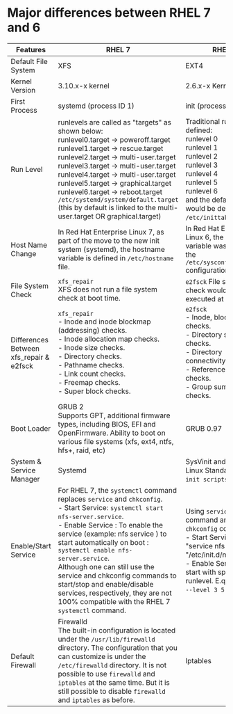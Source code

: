 # Major differences between RHEL 7 and 6

Features | RHEL 7 | RHEL 6
---|---|---
Default File System | XFS | EXT4
Kernel Version | 3.10.x-x kernel | 2.6.x-x Kernel
First Process | systemd (process ID 1) | init (process ID 1)
Run Level | runlevels are called as "targets" as shown below: <br> runlevel0.target -> poweroff.target <br> runlevel1.target -> rescue.target <br> runlevel2.target -> multi-user.target <br> runlevel3.target -> multi-user.target <br> runlevel4.target -> multi-user.target <br> runlevel5.target -> graphical.target <br> runlevel6.target -> reboot.target <br> ```/etc/systemd/system/default.target``` (this by default is linked to the multi-user.target OR graphical.target) | Traditional runlevels defined: <br> runlevel 0 <br> runlevel 1 <br> runlevel 2 <br> runlevel 3 <br> runlevel 4 <br> runlevel 5 <br> runlevel 6 <br> and the default runlevel would be defined in ```/etc/inittab``` file.
Host Name Change | In Red Hat Enterprise Linux 7, as part of the move to the new init system (systemd), the hostname variable is defined in ```/etc/hostname``` file. | In Red Hat Enterprise Linux 6, the hostname variable was defined in the ```/etc/sysconfig/network``` configuration file.
File System Check | ```xfs_repair``` <br> XFS does not run a file system check at boot time. | ```e2fsck``` File system check would gets executed at boot time.
Differences Between xfs_repair & e2fsck | ```xfs_repair``` <br> - Inode and inode blockmap (addressing) checks. <br> - Inode allocation map checks. <br> - Inode size checks. <br> - Directory checks. <br> - Pathname checks. <br> - Link count checks. <br> - Freemap checks. <br> - Super block checks. | ```e2fsck``` <br> - Inode, block, and size checks. <br> - Directory structure checks. <br> - Directory connectivity checks. <br> - Reference count checks. <br> - Group summary info checks.
Boot Loader | GRUB 2 <br> Supports GPT, additional firmware types, including BIOS, EFI and OpenFirmware. Ability to boot on various file systems (xfs, ext4, ntfs, hfs+, raid, etc) | GRUB 0.97
System & Service Manager | Systemd | SysVinit and Upstart. Linux Standard Base ```init scripts```.
Enable/Start Service | For RHEL 7, the ```systemctl``` command replaces ```service``` and ```chkconfig```. <br> - Start Service: ```systemctl start nfs-server.service```. <br> - Enable Service : To enable the service (example: nfs service ) to start automatically on boot : ```systemctl enable nfs-server.service```. <br> Although one can still use the service and chkconfig commands to start/stop and enable/disable services, respectively, they are not 100% compatible with the RHEL 7 ```systemctl``` command. | Using ```service``` command and ```chkconfig``` commands. <br> - Start Service : "service nfs start" OR "/etc/init.d/nfs start" <br> - Enable Service : To start with specific runlevel. E.q.: ```chkconfig --level 3 5 nfs on```.
Default Firewall | Firewalld <br> The built-in configuration is located under the ```/usr/lib/firewalld``` directory. The configuration that you can customize is under the ```/etc/firewalld``` directory. It is not possible to use ```firewalld``` and ```iptables``` at the same time. But it is still possible to disable ```firewalld``` and ```iptables``` as before. | Iptables
